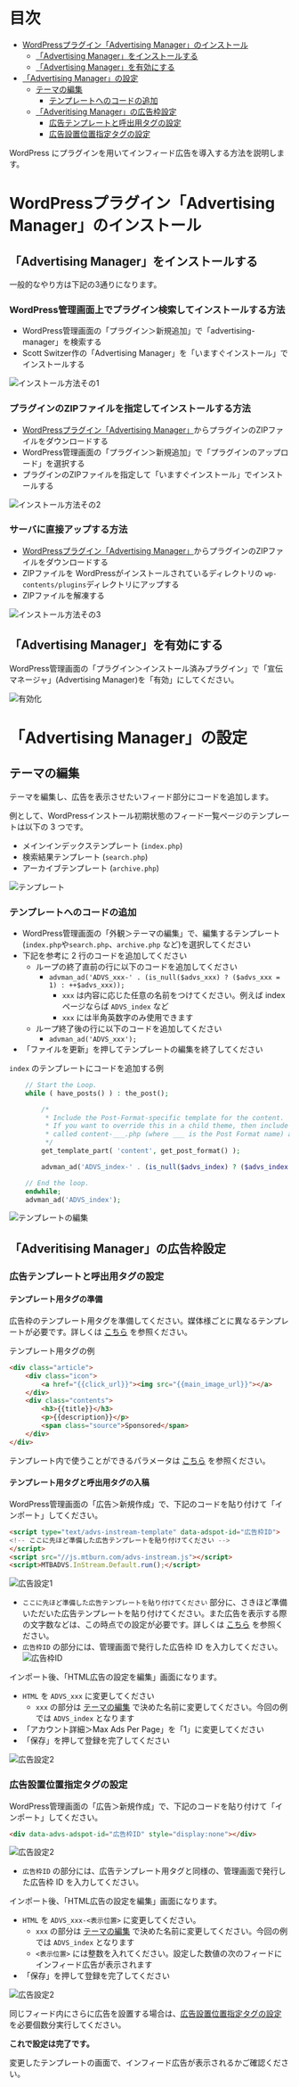 # 目次
- [WordPressプラグイン「Advertising Manager」のインストール](#install)
  - [「Advertising Manager」をインストールする](#install1)
  - [「Advertising Manager」を有効にする](#install2)
- [「Advertising Manager」の設定](#setup)
  - [テーマの編集](#setup1)
    - [テンプレートへのコードの追加](#setup1-1)
  - [「Adveritising Manager」の広告枠設定](#setup2)
    - [広告テンプレートと呼出用タグの設定](#setup2-1)
    - [広告設置位置指定タグの設定](#setup2-2)


WordPress にプラグインを用いてインフィード広告を導入する方法を説明します。


<a name="install"></a>
# WordPressプラグイン「Advertising Manager」のインストール

<a name="install1"></a>
## 「Advertising Manager」をインストールする

一般的なやり方は下記の3通りになります。

### WordPress管理画面上でプラグイン検索してインストールする方法

- WordPress管理画面の「プラグイン＞新規追加」で「advertising-manager」を検索する
- Scott Switzer作の「Advertising Manager」を「いますぐインストール」でインストールする

![インストール方法その1](Install_SDK_Guide_Images/ja/install1.png)

### プラグインのZIPファイルを指定してインストールする方法

- [WordPressプラグイン「Advertising Manager」](https://wordpress.org/plugins/advertising-manager/)からプラグインのZIPファイルをダウンロードする
- WordPress管理画面の「プラグイン＞新規追加」で「プラグインのアップロード」を選択する
- プラグインのZIPファイルを指定して「いますぐインストール」でインストールする

![インストール方法その2](Install_SDK_Guide_Images/ja/install2.png)

### サーバに直接アップする方法

- [WordPressプラグイン「Advertising Manager」](https://wordpress.org/plugins/advertising-manager/)からプラグインのZIPファイルをダウンロードする
- ZIPファイルを WordPressがインストールされているディレクトリの `wp-contents/plugins`ディレクトリにアップする
- ZIPファイルを解凍する

![インストール方法その3](Install_SDK_Guide_Images/ja/install3.png)


<a name="install2"></a>
## 「Advertising Manager」を有効にする

WordPress管理画面の「プラグイン＞インストール済みプラグイン」で「宣伝マネージャ」(Advertising Manager)を「有効」にしてください。

![有効化](Install_SDK_Guide_Images/ja/activate.png)


<a name="setup"></a>
# 「Advertising Manager」の設定

<a name="setup1"></a>
## テーマの編集

テーマを編集し、広告を表示させたいフィード部分にコードを追加します。

例として、WordPressインストール初期状態のフィード一覧ページのテンプレートは以下の 3 つです。

- メインインデックステンプレート (``index.php``)
- 検索結果テンプレート (``search.php``)
- アーカイブテンプレート (``archive.php``)

![テンプレート](Install_SDK_Guide_Images/ja/template1.png)


<a name="setup1-1"></a>
### テンプレートへのコードの追加

- WordPress管理画面の「外観＞テーマの編集」で、編集するテンプレート(``index.php``や``search.php``、``archive.php`` など)を選択してください
- 下記を参考に 2 行のコードを追加してください
  - ループの終了直前の行に以下のコードを追加してください
    - `advman_ad('ADVS_xxx-' . (is_null($advs_xxx) ? ($advs_xxx = 1) : ++$advs_xxx));`
      - `xxx` は内容に応じた任意の名前をつけてください。例えば index ページならば `ADVS_index` など
      - `xxx` には半角英数字のみ使用できます
  - ループ終了後の行に以下のコードを追加してください
    - `advman_ad('ADVS_xxx');`
- 「ファイルを更新」を押してテンプレートの編集を終了してください

`index` のテンプレートにコードを追加する例

```php
	// Start the Loop.
	while ( have_posts() ) : the_post();

		/*
		 * Include the Post-Format-specific template for the content.
		 * If you want to override this in a child theme, then include a file
		 * called content-___.php (where ___ is the Post Format name) and that will be used instead.
		 */
		get_template_part( 'content', get_post_format() );

		advman_ad('ADVS_index-' . (is_null($advs_index) ? ($advs_index = 1) : ++$advs_index));	// ←この行を追加。

	// End the loop.
	endwhile;
	advman_ad('ADVS_index');													// ←この行を追加
```

![テンプレートの編集](Install_SDK_Guide_Images/ja/template2.png)


<a name="setup2"></a>
## 「Adveritising Manager」の広告枠設定

<a name="setup2-1"></a>
### 広告テンプレートと呼出用タグの設定

#### テンプレート用タグの準備

広告枠のテンプレート用タグを準備してください。媒体様ごとに異なるテンプレートが必要です。詳しくは [こちら](https://github.com/mtburn/MTBurn-JavaScript-SDK-Install-Guide/blob/master/Programming_Guide.md#user-content-%E3%83%86%E3%83%B3%E3%83%97%E3%83%AC%E3%83%BC%E3%83%88%E3%81%AE%E8%A8%98%E8%BF%B0) を参照ください。

テンプレート用タグの例

```html
<div class="article">
	<div class="icon">
		<a href="{{click_url}}"><img src="{{main_image_url}}"></a>
	</div>
	<div class="contents">
		<h3>{{title}}</h3>
		<p>{{description}}</p>
		<span class="source">Sponsored</span>
	</div>
</div>
```

テンプレート内で使うことができるパラメータは [こちら](https://github.com/mtburn/MTBurn-JavaScript-SDK-Install-Guide/blob/master/Programming_Guide.md#user-content-%E5%BA%83%E5%91%8A%E3%83%91%E3%83%A9%E3%83%A1%E3%83%BC%E3%82%BF) を参照ください。

#### テンプレート用タグと呼出用タグの入稿

WordPress管理画面の「広告＞新規作成」で、下記のコードを貼り付けて「インポート」してください。

```html
<script type="text/advs-instream-template" data-adspot-id="広告枠ID">
<!-- ここに先ほど準備した広告テンプレートを貼り付けてください -->
</script>
<script src="//js.mtburn.com/advs-instream.js"></script>
<script>MTBADVS.InStream.Default.run();</script>
```

![広告設定1](Install_SDK_Guide_Images/ja/ad_setup1.png)

- `ここに先ほど準備した広告テンプレートを貼り付けてください` 部分に、さきほど準備いただいた広告テンプレートを貼り付けてください。また広告を表示する際の文字数などは、この時点での設定が必要です。詳しくは [こちら](https://github.com/mtburn/MTBurn-JavaScript-SDK-Install-Guide/blob/master/Programming_Guide.md#user-content-%E5%BA%83%E5%91%8A%E3%82%BF%E3%82%A4%E3%83%88%E3%83%AB%E8%AA%AC%E6%98%8E%E6%96%87%E3%81%AE%E7%9F%AD%E7%B8%AE) を参照ください。
- `広告枠ID` の部分には、管理画面で発行した広告枠 ID を入力してください。
![広告枠ID](Install_SDK_Guide_Images/ja/adspot_id.png)

インポート後、「HTML広告の設定を編集」画面になります。

- `HTML` を `ADVS_xxx` に変更してください
  - `xxx` の部分は [テーマの編集](#setup1) で決めた名前に変更してください。今回の例では `ADVS_index` となります
- 「アカウント詳細＞Max Ads Per Page」を「1」に変更してください
- 「保存」を押して登録を完了してください

![広告設定2](Install_SDK_Guide_Images/ja/ad_setup2.png)


<a name="setup2-2"></a>
### 広告設置位置指定タグの設定

WordPress管理画面の「広告＞新規作成」で、下記のコードを貼り付けて「インポート」してください。

```html
<div data-advs-adspot-id="広告枠ID" style="display:none"></div>
```

![広告設定2](Install_SDK_Guide_Images/ja/infeed1.png)

- `広告枠ID` の部分には、広告テンプレート用タグと同様の、管理画面で発行した広告枠 ID を入力してください。

インポート後、「HTML広告の設定を編集」画面になります。

- `HTML` を `ADVS_xxx-<表示位置>` に変更してください。
  - `xxx` の部分は [テーマの編集](#setup1) で決めた名前に変更してください。今回の例では `ADVS_index` となります
  - `<表示位置>` には整数を入れてください。設定した数値の次のフィードにインフィード広告が表示されます
- 「保存」を押して登録を完了してください

![広告設定2](Install_SDK_Guide_Images/ja/infeed2.png)

同じフィード内にさらに広告を設置する場合は、[広告設置位置指定タグの設定](#setup2-2) を必要個数分実行してください。


**これで設定は完了です。**

変更したテンプレートの画面で、インフィード広告が表示されるかご確認ください。
